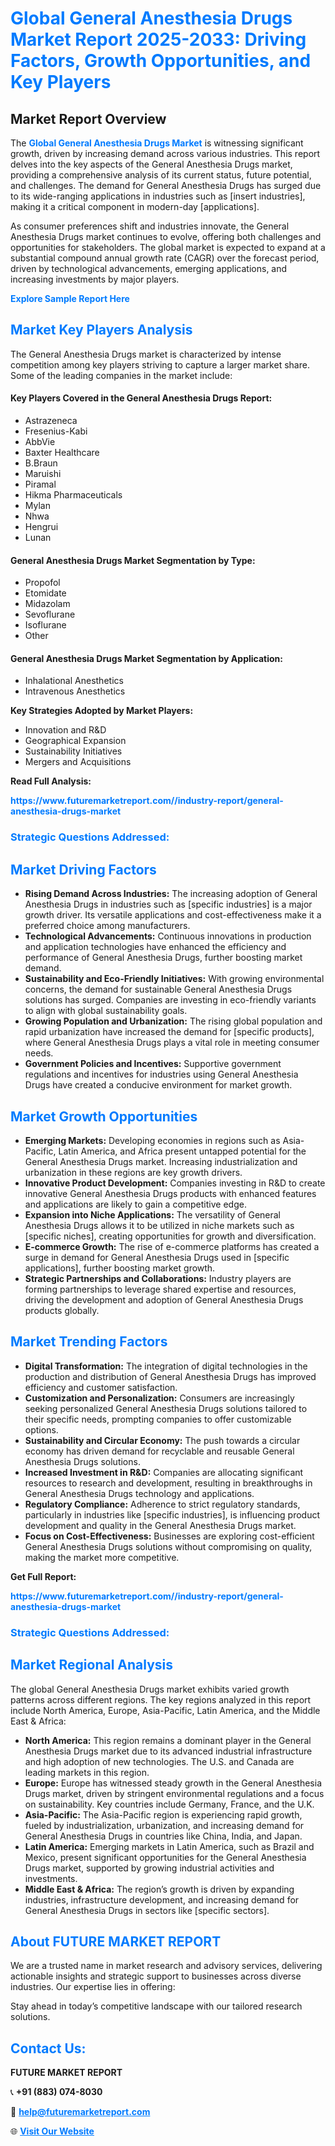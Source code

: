 <h1 style="color: #007BFF;">Global General Anesthesia Drugs Market Report 2025-2033: Driving Factors, Growth Opportunities, and Key Players</h1>

<section id="overview">
<h2>Market Report Overview</h2>
<p>The <a href="https://www.futuremarketreport.com//industry-report/general-anesthesia-drugs-market" style="color: #007BFF; text-decoration: none;"><strong>Global General Anesthesia Drugs Market</strong></a> is witnessing significant growth, driven by increasing demand across various industries. This report delves into the key aspects of the General Anesthesia Drugs market, providing a comprehensive analysis of its current status, future potential, and challenges. The demand for General Anesthesia Drugs has surged due to its wide-ranging applications in industries such as [insert industries], making it a critical component in modern-day [applications].</p>
<p>As consumer preferences shift and industries innovate, the General Anesthesia Drugs market continues to evolve, offering both challenges and opportunities for stakeholders. The global market is expected to expand at a substantial compound annual growth rate (CAGR) over the forecast period, driven by technological advancements, emerging applications, and increasing investments by major players.</p>
</section>

<section id="overview">
<p><a href="https://www.futuremarketreport.com//request-sample/reportId=80447" style="color: #007BFF; text-decoration: none;"><strong>Explore Sample Report Here</strong></a></p>
</section>

<section id="key-players">
<h2 style="color: #007BFF;">Market Key Players Analysis</h2>
<p>The General Anesthesia Drugs market is characterized by intense competition among key players striving to capture a larger market share. Some of the leading companies in the market include:</p>
<h4>Key Players Covered in the General Anesthesia Drugs Report:</h4>
<ul><li>Astrazeneca</li><li>Fresenius-Kabi</li><li>AbbVie</li><li>Baxter Healthcare</li><li>B.Braun</li><li>Maruishi</li><li>Piramal</li><li>Hikma Pharmaceuticals</li><li>Mylan</li><li>Nhwa</li><li>Hengrui</li><li>Lunan</li></ul>
<h4>General Anesthesia Drugs Market Segmentation by Type:</h4>
<ul><li>Propofol</li><li>Etomidate</li><li>Midazolam</li><li>Sevoflurane</li><li>Isoflurane</li><li>Other</li></ul>

<h4>General Anesthesia Drugs Market Segmentation by Application:</h4>
<ul><li>Inhalational Anesthetics</li><li>Intravenous Anesthetics</li></ul>
<p><strong>Key Strategies Adopted by Market Players:</strong></p>
<ul>
<li>Innovation and R&D</li>
<li>Geographical Expansion</li>
<li>Sustainability Initiatives</li>
<li>Mergers and Acquisitions</li>
</ul>
</section>

<section>
<p><strong>Read Full Analysis: </strong></p><a href="https://www.futuremarketreport.com//industry-report/general-anesthesia-drugs-market" style="color: #007BFF; text-decoration: none;"><strong>https://www.futuremarketreport.com//industry-report/general-anesthesia-drugs-market</strong></a>
<h3 style="color: #007BFF;">Strategic Questions Addressed:</h3>
</section>

<section id="driving-factors">
<h2 style="color: #007BFF;">Market Driving Factors</h2>
<ul>
<li><strong>Rising Demand Across Industries:</strong> The increasing adoption of General Anesthesia Drugs in industries such as [specific industries] is a major growth driver. Its versatile applications and cost-effectiveness make it a preferred choice among manufacturers.</li>
<li><strong>Technological Advancements:</strong> Continuous innovations in production and application technologies have enhanced the efficiency and performance of General Anesthesia Drugs, further boosting market demand.</li>
<li><strong>Sustainability and Eco-Friendly Initiatives:</strong> With growing environmental concerns, the demand for sustainable General Anesthesia Drugs solutions has surged. Companies are investing in eco-friendly variants to align with global sustainability goals.</li>
<li><strong>Growing Population and Urbanization:</strong> The rising global population and rapid urbanization have increased the demand for [specific products], where General Anesthesia Drugs plays a vital role in meeting consumer needs.</li>
<li><strong>Government Policies and Incentives:</strong> Supportive government regulations and incentives for industries using General Anesthesia Drugs have created a conducive environment for market growth.</li>
</ul>
</section>

<section id="growth-opportunities">
<h2 style="color: #007BFF;">Market Growth Opportunities</h2>
<ul>
<li><strong>Emerging Markets:</strong> Developing economies in regions such as Asia-Pacific, Latin America, and Africa present untapped potential for the General Anesthesia Drugs market. Increasing industrialization and urbanization in these regions are key growth drivers.</li>
<li><strong>Innovative Product Development:</strong> Companies investing in R&D to create innovative General Anesthesia Drugs products with enhanced features and applications are likely to gain a competitive edge.</li>
<li><strong>Expansion into Niche Applications:</strong> The versatility of General Anesthesia Drugs allows it to be utilized in niche markets such as [specific niches], creating opportunities for growth and diversification.</li>
<li><strong>E-commerce Growth:</strong> The rise of e-commerce platforms has created a surge in demand for General Anesthesia Drugs used in [specific applications], further boosting market growth.</li>
<li><strong>Strategic Partnerships and Collaborations:</strong> Industry players are forming partnerships to leverage shared expertise and resources, driving the development and adoption of General Anesthesia Drugs products globally.</li>
</ul>
</section>

<section id="trending-factors">
<h2 style="color: #007BFF;">Market Trending Factors</h2>
<ul>
<li><strong>Digital Transformation:</strong> The integration of digital technologies in the production and distribution of General Anesthesia Drugs has improved efficiency and customer satisfaction.</li>
<li><strong>Customization and Personalization:</strong> Consumers are increasingly seeking personalized General Anesthesia Drugs solutions tailored to their specific needs, prompting companies to offer customizable options.</li>
<li><strong>Sustainability and Circular Economy:</strong> The push towards a circular economy has driven demand for recyclable and reusable General Anesthesia Drugs solutions.</li>
<li><strong>Increased Investment in R&D:</strong> Companies are allocating significant resources to research and development, resulting in breakthroughs in General Anesthesia Drugs technology and applications.</li>
<li><strong>Regulatory Compliance:</strong> Adherence to strict regulatory standards, particularly in industries like [specific industries], is influencing product development and quality in the General Anesthesia Drugs market.</li>
<li><strong>Focus on Cost-Effectiveness:</strong> Businesses are exploring cost-efficient General Anesthesia Drugs solutions without compromising on quality, making the market more competitive.</li>
</ul>
</section>

<section>
<p><strong>Get Full Report: </strong></p><a href="https://www.futuremarketreport.com//industry-report/general-anesthesia-drugs-market" style="color: #007BFF; text-decoration: none;"><strong>https://www.futuremarketreport.com//industry-report/general-anesthesia-drugs-market</strong></a>
<h3 style="color: #007BFF;">Strategic Questions Addressed:</h3>
</section>


<section id="regional-analysis">
<h2 style="color: #007BFF;">Market Regional Analysis</h2>
<p>The global General Anesthesia Drugs market exhibits varied growth patterns across different regions. The key regions analyzed in this report include North America, Europe, Asia-Pacific, Latin America, and the Middle East & Africa:</p>
<ul>
<li><strong>North America:</strong> This region remains a dominant player in the General Anesthesia Drugs market due to its advanced industrial infrastructure and high adoption of new technologies. The U.S. and Canada are leading markets in this region.</li>
<li><strong>Europe:</strong> Europe has witnessed steady growth in the General Anesthesia Drugs market, driven by stringent environmental regulations and a focus on sustainability. Key countries include Germany, France, and the U.K.</li>
<li><strong>Asia-Pacific:</strong> The Asia-Pacific region is experiencing rapid growth, fueled by industrialization, urbanization, and increasing demand for General Anesthesia Drugs in countries like China, India, and Japan.</li>
<li><strong>Latin America:</strong> Emerging markets in Latin America, such as Brazil and Mexico, present significant opportunities for the General Anesthesia Drugs market, supported by growing industrial activities and investments.</li>
<li><strong>Middle East & Africa:</strong> The region’s growth is driven by expanding industries, infrastructure development, and increasing demand for General Anesthesia Drugs in sectors like [specific sectors].</li>
</ul>
</section>

<footer>
<h2 style="color: #007BFF;">About FUTURE MARKET REPORT</h2>
<p>We are a trusted name in market research and advisory services, delivering actionable insights and strategic support to businesses across diverse industries. Our expertise lies in offering:</p>

<p>Stay ahead in today’s competitive landscape with our tailored research solutions.</p>

<h2 style="color: #007BFF;">Contact Us:</h2>
<p><strong>FUTURE MARKET REPORT</strong></p>
<p>📞 <strong>+91 (883) 074-8030</strong></p>
<p>📧 <strong><a href="mailto:help@futuremarketreport.com" style="color: #007BFF;">help@futuremarketreport.com</a></strong></p>
<p>🌐 <strong><a href="https://www.futuremarketreport.com/" style="color: #007BFF;">Visit Our Website</a></strong></p>
</footer>